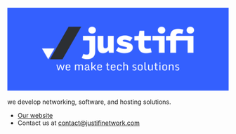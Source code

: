 ![Justifi Network](/images/justifi.png)

we develop networking, software, and hosting solutions.

- [Our website](https://justifinetwork.com)
- Contact us at contact@justifinetwork.com
